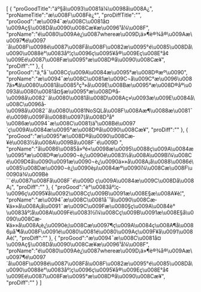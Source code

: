 [
	{
		"proGoodTitle":"äº§å\u0093\u0081ä¼\u0098å\u008A¿",
		"proNameTitle":"æ\u008F\u008Fè¿°",
		"proDiffTitle":"",
		"proGood":"æ\u0094¯æ\u008C\u0081å¤\u009Aç§\u008Då\u0090\u008Cæ­¥æ\u0096¹å¼\u008F",
		"proName":"é\u0080\u009Aè¿\u0087whereæ\u009D¡ä»¶è®¾å®\u009Aæ\u0097¶é\u0097´å\u008F\u0098é\u0087\u008Få\u008F\u0082æ\u0095°é\u0085\u008Då\u0090\u0088è°\u0083åº¦ç­\u0096ç\u0095¥å®\u009Eç\u008E°å¢\u009Eé\u0087\u008Fæ\u0095°æ\u008D®å\u0090\u008Cæ­¥",
		"proDiff":""
	},
	{
		"proGood":"ä¸°å¯\u008Cç\u009A\u0084æ\u0095°æ\u008D®æº\u0090",
		"proName":"æ\u0094¯æ\u008C\u0081æ\u009C¬å\u009C°æ\u0096\u0087ä»¶ã\u0080\u0081å\u0085³ç³»å\u009E\u008Bæ\u0095°æ\u008D®åº\u0093ã\u0080\u0081å¤§æ\u0095°æ\u008D®å­\u0098å\u0082¨ã\u0080\u0081å\u008D\u008Aç»\u0093æ\u009E\u0084å\u008C\u0096å­\u0098å\u0082¨ã\u0080\u0081NoSQLå\u008F\u008Aæ¶\u0088æ\u0081¯é\u0098\u009Få\u0088\u0097(å\u008D³å°\u0086æ\u0094¯æ\u008C\u0081)ä¹\u008Bé\u0097´ç\u009A\u0084æ\u0095°æ\u008D®å\u0090\u008Cæ­¥",
		"proDiff":""
	},
	{
		"proGood":"æ\u0095°æ\u008D®å\u0090\u008Cæ­¥è\u0083½å\u008A\u009Bå\u008F¯é\u009D ",
		"proName":"å\u0086\u0085å»ºé«\u0098æ\u0095\u0088ç\u009A\u0084æ\u0095°æ\u008D®æ\u0090¬è¿\u0090è\u0083½å\u008A\u009Bï¼\u008Cé\u009D¢å\u0090\u0091æ\u0090¬è¿\u0090ä»»å\u008A¡å\u0088\u0086é\u0085\u008Dæ\u0090¬è¿\u0090èµ\u0084æº\u0090ï¼\u008Cæ\u008F\u0090ä¾\u009Bè´¨é\u0087\u008Få\u008F¯é\u009D ç\u009A\u0084æ\u009C\u008Då\u008A¡",
		"proDiff":""
	},
	{
		"proGood":"è°\u0083åº¦ç­\u0096ç\u0095¥å\u0092\u008Cç\u009B\u0091æ\u008E§æ\u008A¥è­¦",
		"proName":"æ\u0094¯æ\u008C\u0081å¯¹å\u0090\u008Cæ­¥ä»»å\u008A¡å\u0091¨æ\u009C\u009Fæ\u0080§ç\u009A\u0084è°\u0083åº¦å\u008A\u009Fè\u0083½ï¼\u008Cç\u009B\u0091æ\u008E§å\u0090\u008Cæ­¥ä»»å\u008A¡è¿\u0090è¡\u008Cæ\u0097¶ç\u009A\u0084ç\u008A¶å\u0086µå¹¶å\u008F\u0091é\u0080\u0081é\u0080\u009Aç\u009F¥å\u0091\u008Aè­¦",
		"proDiff":""
	},
	{
		"proGood":"æ\u0094¯æ\u008C\u0081å¤\u009Aç§\u008Då\u0090\u008Cæ­¥æ\u0096¹å¼\u008F",
		"proName":"é\u0080\u009Aè¿\u0087whereæ\u009D¡ä»¶è®¾å®\u009Aæ\u0097¶é\u0097´å\u008F\u0098é\u0087\u008Få\u008F\u0082æ\u0095°é\u0085\u008Då\u0090\u0088è°\u0083åº¦ç­\u0096ç\u0095¥å®\u009Eç\u008E°å¢\u009Eé\u0087\u008Fæ\u0095°æ\u008D®å\u0090\u008Cæ­¥",
		"proDiff":""
	}
]